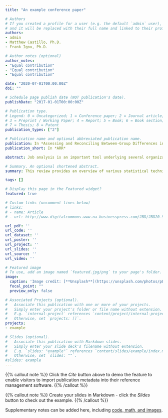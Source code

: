 ```yaml
---
title: "An example conference paper"

# Authors
# If you created a profile for a user (e.g. the default `admin` user), write the username (folder name) here 
# and it will be replaced with their full name and linked to their profile.
authors:
- admin
- Matthew Castillo, Ph.D.
- Frank Igou, Ph.D.

# Author notes (optional)
author_notes:
- "Equal contribution"
- "Equal contribution"
- "Equal contribution"

date: "2020-07-01T00:00:00Z"
doi: ""

# Schedule page publish date (NOT publication's date).
publishDate: "2017-01-01T00:00:00Z"

# Publication type.
# Legend: 0 = Uncategorized; 1 = Conference paper; 2 = Journal article;
# 3 = Preprint / Working Paper; 4 = Report; 5 = Book; 6 = Book section;
# 7 = Thesis; 8 = Patent
publication_types: ["2"]

# Publication name and optional abbreviated publication name.
publication: In *Assessing and Reconciling Between-Group Differences in Job Analysis Ratings*
publication_short: In *ARR*

abstract: Job analysis is an important tool underlying several organizational functions including performance appraisals, selection, and training. Typical job analyses are conducted with a random, stratified sample of subject matter experts (SMEs). These individuals are often job incumbents who are asked to rate and make judgments concerning the frequency and importance of job tasks. It is presumed that incumbents who perform a job should evaluate it similarly. Accordingly, it may be concerning if there is significant variance in employees’ job analysis ratings depending on what is causing the differences. As such, job analysts must determine if rating differences are legitimate (“real”) or due to error. This review provides an overview of various statistical techniques that can be used to assess the significance of between-group differences in job analysis ratings and how they can be used by job analysis experts to determine the extent to which SME ratings are consistent. In addition to detecting rating differences among SME groups, we also provide practical recommendations for reconciling those differences, if necessary.

# Summary. An optional shortened abstract.
summary: This review provides an overview of various statistical techniques that can be used to assess the significance of between-group differences in job analysis ratings and how they can be used by job analysis experts to determine the extent to which SME ratings are consistent.

tags: []

# Display this page in the Featured widget?
featured: true

# Custom links (uncomment lines below)
# links:
# - name: Article
# - url: http://www.digitalcommons.www.na-businesspress.com/JBD/JBD20-5/2_CastilloFinal.pdf

url_pdf: ''
url_code: ''
url_dataset: ''
url_poster: ''
url_project: ''
url_slides: ''
url_source: ''
url_video: ''

# Featured image
# To use, add an image named `featured.jpg/png` to your page's folder. 
image:
  caption: 'Image credit: [**Unsplash**](https://unsplash.com/photos/pLCdAaMFLTE)'
  focal_point: ""
  preview_only: false

# Associated Projects (optional).
#   Associate this publication with one or more of your projects.
#   Simply enter your project's folder or file name without extension.
#   E.g. `internal-project` references `content/project/internal-project/index.md`.
#   Otherwise, set `projects: []`.
projects:
- example

# Slides (optional).
#   Associate this publication with Markdown slides.
#   Simply enter your slide deck's filename without extension.
#   E.g. `slides: "example"` references `content/slides/example/index.md`.
#   Otherwise, set `slides: ""`.
#slides: example
---
```


{{% callout note %}}
Click the *Cite* button above to demo the feature to enable visitors to import publication metadata into their reference management software.
{{% /callout %}}

{{% callout note %}}
Create your slides in Markdown - click the *Slides* button to check out the example.
{{% /callout %}}

Supplementary notes can be added here, including [code, math, and images](https://wowchemy.com/docs/writing-markdown-latex/).
